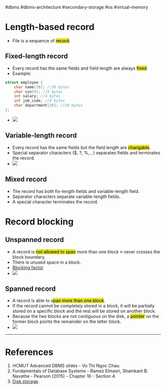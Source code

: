 #dbms #dbms-architecture #secondary-storage #os  #virtual-memory 

# Length-based record
- File is a sequence of <mark style="background: #e4e62d;">record</mark>.
## Fixed-length record
- Every record has the same fields and field length are always <mark style="background: #e4e62d;">fixed</mark>.
- Example:
```c
struct employee {
	char name[30]; //30 bytes
	char ssn[9]; //9 bytes
	int salary; //4 bytes
	int job_code; //4 bytes
	char department[20]; //20 bytes
};
```
- ![](Pasted%20image%2020240913165237.png)
## Variable-length record
- Every record has the same fields but the field length are <mark style="background: #e4e62d;">changable</mark>.
- Special separator characters ($, ?, %,...) separates fields and terminates the record.
- ![](Pasted%20image%2020240913165923.png)
## Mixed record
- The record has both fix-length fields and variable-length field.
- Separator characters separate variable-length fields.
- A special character terminates the record.
# Record blocking
## Unspanned record
- A record is <mark style="background: #e4e62d;">not allowed to span</mark> more than one block $\equiv$ never crosses the block boundary.
- There is unused space in a block.
- [Blocking factor](Disk%20storage.md#Blocking%20factor)
- ![](Pasted%20image%2020240913172105.png)
## Spanned record
- A record is able to s<mark style="background: #e4e62d;">pan more than one block</mark>.
- If the record cannot be completely stored in a block, it will be partially stored on a specific block and the rest will be stored on another block. 
- Because the two blocks are not contiguous on the disk, a <mark style="background: #e4e62d;">pointer</mark> on the former block points the remainder on the latter block.
- ![](Pasted%20image%2020240913173348.png)


--- 
# References
1. HCMUT Advanced DBMS slides - Vo Thi Ngoc Chau.
2. Fundamentals of Database Systems - Ramez Elmasri, Shamkant B. Navathe - Pearson (2015) - Chapter 16 - Section 4.
3. [Disk storage](Disk%20storage.md).

